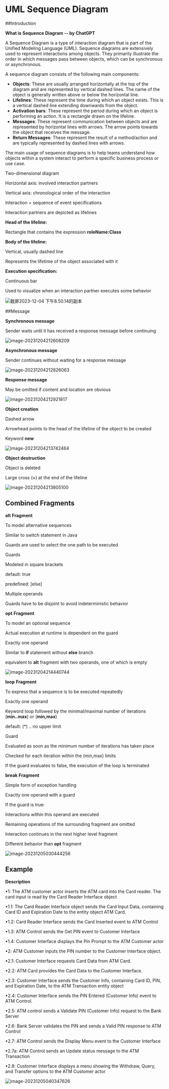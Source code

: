 # UML Sequence Diagram

##Introduction

**What is Sequence Diagram -- by ChatGPT**

A Sequence Diagram is a type of interaction diagram that is part of the Unified Modeling Language (UML). Sequence diagrams are extensively used to represent interactions among objects. They primarily illustrate the order in which messages pass between objects, which can be synchronous or asynchronous.

A sequence diagram consists of the following main components:

- **Objects**: These are usually arranged horizontally at the top of the diagram and are represented by vertical dashed lines. The name of the object is generally written above or below the horizontal line.
- **Lifelines**: These represent the time during which an object exists. This is a vertical dashed line extending downwards from the object.
- **Activation bars**: These represent the period during which an object is performing an action. It is a rectangle drawn on the lifeline.
- **Messages**: These represent communication between objects and are represented by horizontal lines with arrows. The arrow points towards the object that receives the message.
- **Return Messages**: These represent the result of a method/action and are typically represented by dashed lines with arrows.

The main usage of sequence diagrams is to help teams understand how objects within a system interact to perform a specific business process or use case.



Two-dimensional diagram 

Horizontal axis: involved interaction partners

Vertical axis: chronological order of the interaction

Interaction = sequence of event specifications



Interaction partners are depicted as lifelines

**Head of the lifeline:**

Rectangle that contains the expression **roleName:Class**



**Body of the lifeline:** 

Vertical, usually dashed line

Represents the lifetime of the object associated with it



**Execution specification:**

Continuous bar

Used to visualize when an interaction partner executes some behavior



![截屏2023-12-04 下午8.50.14的副本](https://raw.githubusercontent.com/Rookie-Frank/Picture/main/%E6%88%AA%E5%B1%8F2023-12-04%20%E4%B8%8B%E5%8D%888.50.14%E7%9A%84%E5%89%AF%E6%9C%AC.png)



##Message

**Synchronous message**

Sender waits until it has received a response message before continuing

![image-20231204212608209](https://raw.githubusercontent.com/Rookie-Frank/Picture/main/image-20231204212608209.png)



**Asynchronous message**

Sender continues without waiting for a response message

![image-20231204212826063](https://raw.githubusercontent.com/Rookie-Frank/Picture/main/image-20231204212826063.png)



**Response message**

May be omitted if content and location are obvious

![image-20231204212921817](https://raw.githubusercontent.com/Rookie-Frank/Picture/main/image-20231204212921817.png)



**Object creation**

Dashed arrow

Arrowhead points to the head of the lifeline of the object to be created

Keyword **new**

![image-20231204213742464](https://raw.githubusercontent.com/Rookie-Frank/Picture/main/image-20231204213742464.png)



**Object destruction**

Object is deleted

Large cross (×) at the end of the lifeline

![image-20231204213805100](https://raw.githubusercontent.com/Rookie-Frank/Picture/main/image-20231204213805100.png)



## Combined Fragments



**alt** **Fragment**

To model alternative sequences

Similar to switch statement in Java

Guards are used to select the one path to be executed

Guards

Modeled in square brackets

default: true

predefined: [else]

Multiple operands

Guards have to be disjoint to avoid indeterministic behavior



**opt** **Fragment**

To model an optional sequence

Actual execution at runtime is dependent on the guard

Exactly one operand

Similar to **if** statement without **else** branch

equivalent to **alt** fragment with two operands, one of which is empty



![image-20231204214440744](https://raw.githubusercontent.com/Rookie-Frank/Picture/main/image-20231204214440744.png)



**loop** **Fragment**

To express that a sequence is to be executed repeatedly

Exactly one operand

Keyword loop followed by the minimal/maximal number of iterations (**min..max**) or (**min,max**)

default: (*) .. no upper limit

Guard 

Evaluated as soon as the minimum number of iterations has taken place

Checked for each iteration within the (min,max) limits

If the guard evaluates to false, the execution of the loop is terminated



**break** **Fragment**

Simple form of exception handling

Exactly one operand with a guard

If the guard is true:

Interactions within this operand are executed

Remaining operations of the surrounding fragment are omitted

Interaction continues in the next higher level fragment

Different behavior than **opt** fragment



![image-20231205030444256](https://raw.githubusercontent.com/Rookie-Frank/Picture/main/image-20231205030444256.png)





## Example

**Description**

•1: The ATM customer actor inserts the ATM card into the Card reader. The card input is read by the Card Reader Interface object

•1.1: The Card Reader Interface object sends the Card Input Data, containing Card ID and Expiration Date to the entity object ATM Card.

•1.2: Card Reader Interface sends the Card Inserted event to ATM Control

•1.3: ATM Control sends the Get PIN event to Customer Interface

•1.4: Customer Interface displays the Pin Prompt to the ATM Customer actor

•2: ATM Customer inputs the PIN number to the Customer Interface object.

•2.1: Customer Interface requests Card Data from ATM Card.

•2.2: ATM Card provides the Card Data to the Customer Interface.

•2.3: Customer Interface sends the Customer Info, containing Card ID, PIN, and Expiration Date, to the ATM Transaction entity object

•2.4: Customer Interface sends the PIN Entered (Customer Info) event to ATM Control. 

•2.5: ATM control sends a Validate PIN (Customer Info) request to the Bank Server

•2.6: Bank Server validates the PIN and sends a Valid PIN response to ATM Control

•2.7: ATM Control sends the Display Menu event to the Customer Interface

•2.7a: ATM Control sends an Update status message to the ATM Transaction

•2.8: Customer Interface displays a menu showing the Withdraw, Query, and Transfer options to the ATM Customer actor



![image-20231205040347626](https://raw.githubusercontent.com/Rookie-Frank/Picture/main/image-20231205040347626.png)











